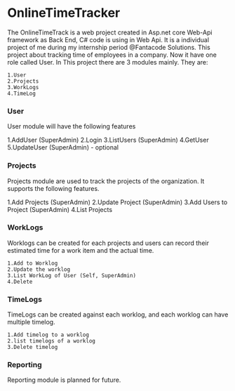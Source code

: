 # OnlineTimeTracker
The OnlineTimeTrack is a web project created in Asp.net core Web-Api framework as Back End, C# code is using in Web Api. It is a individual project of me during my internship period @Fantacode Solutions. This project about tracking time of employees in a company. Now it have one role called User. In This project there are 3 modules mainly. They are:

    1.User
    2.Projects
    3.WorkLogs
    4.TimeLog

### User

User module will have the following features

   1.AddUser (SuperAdmin)
   2.Login
   3.ListUsers (SuperAdmin)
   4.GetUser
   5.UpdateUser (SuperAdmin) - optional

### Projects

 Projects module are used to track the projects of the organization. It supports the following features.

   1.Add Projects (SuperAdmin)
   2.Update Project (SuperAdmin)
   3.Add Users to Project (SuperAdmin)
   4.List Projects

### WorkLogs

 Worklogs can be created for each projects and users can record their estimated time for a work item and the actual time.

    1.Add to Worklog
    2.Update the worklog
    3.List WorkLog of User (Self, SuperAdmin)
    4.Delete

### TimeLogs

 TimeLogs can be created against each worklog, and each worklog can have multiple timelog.

    1.Add timelog to a worklog
    2.list timelogs of a worklog
    3.Delete timelog

### Reporting

Reporting module is planned for future.
